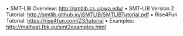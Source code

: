 • SMT-LIB Overview: http://smtlib.cs.uiowa.edu/
• SMT-LIB Version 2 Tutorial: http://smtlib.github.io/jSMTLIB/SMTLIBTutorial.pdf
• Rise4Fun Tutorial: https://rise4fun.com/Z3/tutorial
• Examples: http://mathsat.fbk.eu/smt2examples.html

